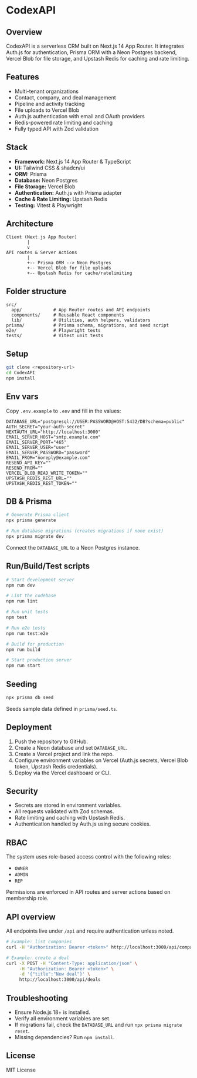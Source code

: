 # CodexAPI

## Overview
CodexAPI is a serverless CRM built on Next.js 14 App Router. It integrates Auth.js for authentication, Prisma ORM with a Neon Postgres backend, Vercel Blob for file storage, and Upstash Redis for caching and rate limiting.

## Features
- Multi-tenant organizations
- Contact, company, and deal management
- Pipeline and activity tracking
- File uploads to Vercel Blob
- Auth.js authentication with email and OAuth providers
- Redis-powered rate limiting and caching
- Fully typed API with Zod validation

## Stack
- **Framework:** Next.js 14 App Router & TypeScript
- **UI:** Tailwind CSS & shadcn/ui
- **ORM:** Prisma
- **Database:** Neon Postgres
- **File Storage:** Vercel Blob
- **Authentication:** Auth.js with Prisma adapter
- **Cache & Rate Limiting:** Upstash Redis
- **Testing:** Vitest & Playwright

## Architecture
```
Client (Next.js App Router)
        |
        v
API routes & Server Actions
        |
        +-- Prisma ORM --> Neon Postgres
        +-- Vercel Blob for file uploads
        +-- Upstash Redis for cache/ratelimiting
```

## Folder structure
```
src/
  app/            # App Router routes and API endpoints
  components/     # Reusable React components
  lib/            # Utilities, auth helpers, validators
prisma/           # Prisma schema, migrations, and seed script
e2e/              # Playwright tests
tests/            # Vitest unit tests
```

## Setup
```bash
git clone <repository-url>
cd CodexAPI
npm install
```

## Env vars
Copy `.env.example` to `.env` and fill in the values:
```
DATABASE_URL="postgresql://USER:PASSWORD@HOST:5432/DB?schema=public"
AUTH_SECRET="your-auth-secret"
NEXTAUTH_URL="http://localhost:3000"
EMAIL_SERVER_HOST="smtp.example.com"
EMAIL_SERVER_PORT="465"
EMAIL_SERVER_USER="user"
EMAIL_SERVER_PASSWORD="password"
EMAIL_FROM="noreply@example.com"
RESEND_API_KEY=""
RESEND_FROM=""
VERCEL_BLOB_READ_WRITE_TOKEN=""
UPSTASH_REDIS_REST_URL=""
UPSTASH_REDIS_REST_TOKEN=""
```

## DB & Prisma
```bash
# Generate Prisma client
npx prisma generate

# Run database migrations (creates migrations if none exist)
npx prisma migrate dev
```
Connect the `DATABASE_URL` to a Neon Postgres instance.

## Run/Build/Test scripts
```bash
# Start development server
npm run dev

# Lint the codebase
npm run lint

# Run unit tests
npm test

# Run e2e tests
npm run test:e2e

# Build for production
npm run build

# Start production server
npm run start
```

## Seeding
```bash
npx prisma db seed
```
Seeds sample data defined in `prisma/seed.ts`.

## Deployment
1. Push the repository to GitHub.
2. Create a Neon database and set `DATABASE_URL`.
3. Create a Vercel project and link the repo.
4. Configure environment variables on Vercel (Auth.js secrets, Vercel Blob token, Upstash Redis credentials).
5. Deploy via the Vercel dashboard or CLI.

## Security
- Secrets are stored in environment variables.
- All requests validated with Zod schemas.
- Rate limiting and caching with Upstash Redis.
- Authentication handled by Auth.js using secure cookies.

## RBAC
The system uses role-based access control with the following roles:
- `OWNER`
- `ADMIN`
- `REP`

Permissions are enforced in API routes and server actions based on membership role.

## API overview
All endpoints live under `/api` and require authentication unless noted.
```bash
# Example: list companies
curl -H "Authorization: Bearer <token>" http://localhost:3000/api/companies

# Example: create a deal
curl -X POST -H "Content-Type: application/json" \
     -H "Authorization: Bearer <token>" \
     -d '{"title":"New deal"}' \
     http://localhost:3000/api/deals
```

## Troubleshooting
- Ensure Node.js 18+ is installed.
- Verify all environment variables are set.
- If migrations fail, check the `DATABASE_URL` and run `npx prisma migrate reset`.
- Missing dependencies? Run `npm install`.

## License
MIT License
